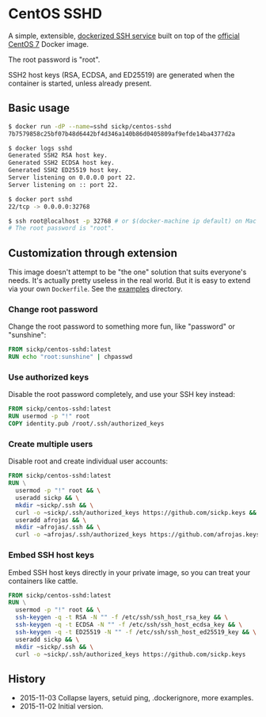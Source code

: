 # CentOS SSHD

A simple, extensible, [dockerized SSH service][centos_sshd_docker] built on top of the [official CentOS 7][centos_docker] Docker image.

The root password is "root".

SSH2 host keys (RSA, ECDSA, and ED25519) are generated when the container is started, unless already present.


## Basic usage

```bash
$ docker run -dP --name=sshd sickp/centos-sshd
7b7579858c25bf07b48d6442bf4d346a140b86d0405809af9efde14ba4377d2a

$ docker logs sshd
Generated SSH2 RSA host key.
Generated SSH2 ECDSA host key.
Generated SSH2 ED25519 host key.
Server listening on 0.0.0.0 port 22.
Server listening on :: port 22.

$ docker port sshd
22/tcp -> 0.0.0.0:32768

$ ssh root@localhost -p 32768 # or $(docker-machine ip default) on Mac OS X / Windows
# The root password is "root".
```


## Customization through extension

This image doesn't attempt to be "the one" solution that suits everyone's needs. It's actually pretty useless in the real world. But it is easy to extend via your own `Dockerfile`. See the [examples][examples_github] directory.


### Change root password

Change the root password to something more fun, like "password" or "sunshine":

```dockerfile
FROM sickp/centos-sshd:latest
RUN echo "root:sunshine" | chpasswd
```


### Use authorized keys

Disable the root password completely, and use your SSH key instead:

```dockerfile
FROM sickp/centos-sshd:latest
RUN usermod -p "!" root
COPY identity.pub /root/.ssh/authorized_keys
```


### Create multiple users

Disable root and create individual user accounts:

```dockerfile
FROM sickp/centos-sshd:latest
RUN \
  usermod -p "!" root && \
  useradd sickp && \
  mkdir ~sickp/.ssh && \
  curl -o ~sickp/.ssh/authorized_keys https://github.com/sickp.keys && \
  useradd afrojas && \
  mkdir ~afrojas/.ssh && \
  curl -o ~afrojas/.ssh/authorized_keys https://github.com/afrojas.keys
```


### Embed SSH host keys

Embed SSH host keys directly in your private image, so you can treat your containers like cattle.

```dockerfile
FROM sickp/centos-sshd:latest
RUN \
  usermod -p "!" root && \
  ssh-keygen -q -t RSA -N "" -f /etc/ssh/ssh_host_rsa_key && \
  ssh-keygen -q -t ECDSA -N "" -f /etc/ssh/ssh_host_ecdsa_key && \
  ssh-keygen -q -t ED25519 -N "" -f /etc/ssh/ssh_host_ed25519_key && \
  useradd sickp && \
  mkdir ~sickp/.ssh && \
  curl -o ~sickp/.ssh/authorized_keys https://github.com/sickp.keys
```


## History

- 2015-11-03 Collapse layers, setuid ping, .dockerignore, more examples.
- 2015-11-02 Initial version.

[centos_docker]:      https://hub.docker.com/_/centos/
[centos_sshd_docker]: https://hub.docker.com/r/sickp/centos-sshd/
[examples_github]:    https://github.com/sickp/docker-centos-sshd/tree/master/examples
